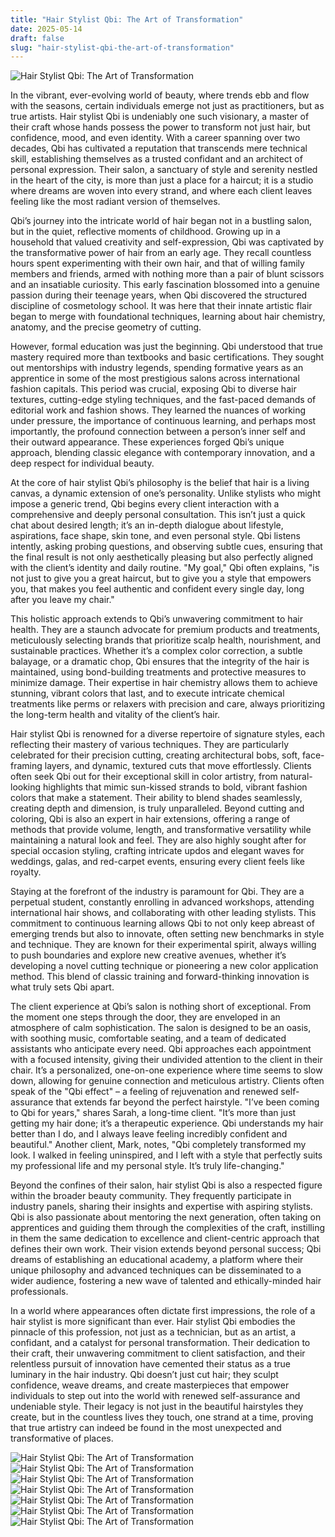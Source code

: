 ```yaml
---
title: "Hair Stylist Qbi: The Art of Transformation"
date: 2025-05-14
draft: false
slug: "hair-stylist-qbi-the-art-of-transformation" 
---
```


![Hair Stylist Qbi: The Art of Transformation](https://media.licdn.com/dms/image/sync/v2/D5627AQHNno9W2JgDhQ/articleshare-shrink_800/articleshare-shrink_800/0/1711642285833?e=2147483647u0026v=betau0026t=RdE3WqibVPBqxwsFIj06IdeUdnGoSlS7QbI4wN8fuJc "Hair Stylist Qbi: The Art of Transformation")

In the vibrant, ever-evolving world of beauty, where trends ebb and flow with the seasons, certain individuals emerge not just as practitioners, but as true artists. Hair stylist Qbi is undeniably one such visionary, a master of their craft whose hands possess the power to transform not just hair, but confidence, mood, and even identity. With a career spanning over two decades, Qbi has cultivated a reputation that transcends mere technical skill, establishing themselves as a trusted confidant and an architect of personal expression. Their salon, a sanctuary of style and serenity nestled in the heart of the city, is more than just a place for a haircut; it is a studio where dreams are woven into every strand, and where each client leaves feeling like the most radiant version of themselves.

Qbi’s journey into the intricate world of hair began not in a bustling salon, but in the quiet, reflective moments of childhood. Growing up in a household that valued creativity and self-expression, Qbi was captivated by the transformative power of hair from an early age. They recall countless hours spent experimenting with their own hair, and that of willing family members and friends, armed with nothing more than a pair of blunt scissors and an insatiable curiosity. This early fascination blossomed into a genuine passion during their teenage years, when Qbi discovered the structured discipline of cosmetology school. It was here that their innate artistic flair began to merge with foundational techniques, learning about hair chemistry, anatomy, and the precise geometry of cutting.

However, formal education was just the beginning. Qbi understood that true mastery required more than textbooks and basic certifications. They sought out mentorships with industry legends, spending formative years as an apprentice in some of the most prestigious salons across international fashion capitals. This period was crucial, exposing Qbi to diverse hair textures, cutting-edge styling techniques, and the fast-paced demands of editorial work and fashion shows. They learned the nuances of working under pressure, the importance of continuous learning, and perhaps most importantly, the profound connection between a person’s inner self and their outward appearance. These experiences forged Qbi’s unique approach, blending classic elegance with contemporary innovation, and a deep respect for individual beauty.

At the core of hair stylist Qbi’s philosophy is the belief that hair is a living canvas, a dynamic extension of one’s personality. Unlike stylists who might impose a generic trend, Qbi begins every client interaction with a comprehensive and deeply personal consultation. This isn’t just a quick chat about desired length; it’s an in-depth dialogue about lifestyle, aspirations, face shape, skin tone, and even personal style. Qbi listens intently, asking probing questions, and observing subtle cues, ensuring that the final result is not only aesthetically pleasing but also perfectly aligned with the client’s identity and daily routine. "My goal," Qbi often explains, "is not just to give you a great haircut, but to give you a style that empowers you, that makes you feel authentic and confident every single day, long after you leave my chair."

This holistic approach extends to Qbi’s unwavering commitment to hair health. They are a staunch advocate for premium products and treatments, meticulously selecting brands that prioritize scalp health, nourishment, and sustainable practices. Whether it’s a complex color correction, a subtle balayage, or a dramatic chop, Qbi ensures that the integrity of the hair is maintained, using bond-building treatments and protective measures to minimize damage. Their expertise in hair chemistry allows them to achieve stunning, vibrant colors that last, and to execute intricate chemical treatments like perms or relaxers with precision and care, always prioritizing the long-term health and vitality of the client’s hair.

Hair stylist Qbi is renowned for a diverse repertoire of signature styles, each reflecting their mastery of various techniques. They are particularly celebrated for their precision cutting, creating architectural bobs, soft, face-framing layers, and dynamic, textured cuts that move effortlessly. Clients often seek Qbi out for their exceptional skill in color artistry, from natural-looking highlights that mimic sun-kissed strands to bold, vibrant fashion colors that make a statement. Their ability to blend shades seamlessly, creating depth and dimension, is truly unparalleled. Beyond cutting and coloring, Qbi is also an expert in hair extensions, offering a range of methods that provide volume, length, and transformative versatility while maintaining a natural look and feel. They are also highly sought after for special occasion styling, crafting intricate updos and elegant waves for weddings, galas, and red-carpet events, ensuring every client feels like royalty.

Staying at the forefront of the industry is paramount for Qbi. They are a perpetual student, constantly enrolling in advanced workshops, attending international hair shows, and collaborating with other leading stylists. This commitment to continuous learning allows Qbi to not only keep abreast of emerging trends but also to innovate, often setting new benchmarks in style and technique. They are known for their experimental spirit, always willing to push boundaries and explore new creative avenues, whether it’s developing a novel cutting technique or pioneering a new color application method. This blend of classic training and forward-thinking innovation is what truly sets Qbi apart.

The client experience at Qbi’s salon is nothing short of exceptional. From the moment one steps through the door, they are enveloped in an atmosphere of calm sophistication. The salon is designed to be an oasis, with soothing music, comfortable seating, and a team of dedicated assistants who anticipate every need. Qbi approaches each appointment with a focused intensity, giving their undivided attention to the client in their chair. It’s a personalized, one-on-one experience where time seems to slow down, allowing for genuine connection and meticulous artistry. Clients often speak of the "Qbi effect" – a feeling of rejuvenation and renewed self-assurance that extends far beyond the perfect hairstyle. "I’ve been coming to Qbi for years," shares Sarah, a long-time client. "It’s more than just getting my hair done; it’s a therapeutic experience. Qbi understands my hair better than I do, and I always leave feeling incredibly confident and beautiful." Another client, Mark, notes, "Qbi completely transformed my look. I walked in feeling uninspired, and I left with a style that perfectly suits my professional life and my personal style. It’s truly life-changing."

Beyond the confines of their salon, hair stylist Qbi is also a respected figure within the broader beauty community. They frequently participate in industry panels, sharing their insights and expertise with aspiring stylists. Qbi is also passionate about mentoring the next generation, often taking on apprentices and guiding them through the complexities of the craft, instilling in them the same dedication to excellence and client-centric approach that defines their own work. Their vision extends beyond personal success; Qbi dreams of establishing an educational academy, a platform where their unique philosophy and advanced techniques can be disseminated to a wider audience, fostering a new wave of talented and ethically-minded hair professionals.

In a world where appearances often dictate first impressions, the role of a hair stylist is more significant than ever. Hair stylist Qbi embodies the pinnacle of this profession, not just as a technician, but as an artist, a confidant, and a catalyst for personal transformation. Their dedication to their craft, their unwavering commitment to client satisfaction, and their relentless pursuit of innovation have cemented their status as a true luminary in the hair industry. Qbi doesn’t just cut hair; they sculpt confidence, weave dreams, and create masterpieces that empower individuals to step out into the world with renewed self-assurance and undeniable style. Their legacy is not just in the beautiful hairstyles they create, but in the countless lives they touch, one strand at a time, proving that true artistry can indeed be found in the most unexpected and transformative of places.

![Hair Stylist Qbi: The Art of Transformation](https://media.istockphoto.com/id/1449347295/photo/professional-hairdresser-cutting-womans-hair-in-salon-closeup.jpg?s=1024x1024u0026w=isu0026k=20u0026c=cgQFUU4kjZ3iuGSxmVfbwuLDZI-V2U59gUtnlE41QBI= "Hair Stylist Qbi: The Art of Transformation") ![Hair Stylist Qbi: The Art of Transformation](https://i.etsystatic.com/32677393/r/il/541d25/4708024934/il_1140xN.4708024934_i7c8.jpg "Hair Stylist Qbi: The Art of Transformation") ![Hair Stylist Qbi: The Art of Transformation](https://media.licdn.com/dms/image/C5603AQG362fgP7NAfA/profile-displayphoto-shrink_800_800/0/1576256444680?e=2147483647u0026v=betau0026t=q4qBi-ZEMznxvtPqCh9sU5BqUwWp2YtU1uRcgCRA04o "Hair Stylist Qbi: The Art of Transformation") ![Hair Stylist Qbi: The Art of Transformation](https://t1.blockdit.com/photos/2023/02/63ef01f80e26344b1b84ac87_800x0xcover_Ile7qbi5.jpg "Hair Stylist Qbi: The Art of Transformation") ![Hair Stylist Qbi: The Art of Transformation](https://i.pinimg.com/736x/a5/e6/81/a5e6816022b432340d336a11e7aa1555.jpg "Hair Stylist Qbi: The Art of Transformation") ![Hair Stylist Qbi: The Art of Transformation](https://cf.creatrip.com/original/spot/13269/kjxd3uy3uo3qbi5vkz22zddvfsa0lfki.jpg?d=1920u0026q=75u0026f=webp "Hair Stylist Qbi: The Art of Transformation") ![Hair Stylist Qbi: The Art of Transformation](https://images.toplist.vn/images/800px/hoang-sino-hair-salon-1316268.jpg "Hair Stylist Qbi: The Art of Transformation")